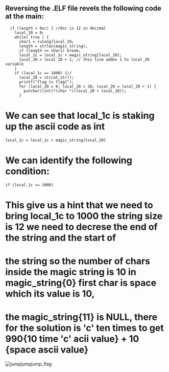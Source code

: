 ## Reversing the .ELF file revels the following code at the main:

      if (length < 0xc) { //0xc is 12 in decimal
        local_20 = 0;
        while( true ) {
          uVar1 = (ulong)local_20;
          length = strlen(magic_string);
          if (length <= uVar1) break;
          local_1c = local_1c + magic_string[local_20];
          local_20 = local_20 + 1; // this line addes 1 to local_20 variable
        }
        if (local_1c == 1000) {// 
          local_28 = strcat_str();
          printf("flag is flag{");
          for (local_20 = 0; local_20 < 10; local_20 = local_20 + 1) {
            putchar((int)*(char *)(local_28 + local_20));
          }
  # We can see that local_1c is staking up the ascii code as int 
    local_1c = local_1c + magic_string[local_20]
    
  # We can identify the following condition:
    if (local_1c == 1000)
    
  # This give us a hint that we need to bring local_1c to 1000 the string size is 12 we need to decrese the end of the string and the start of 
  # the string so the number of chars inside the magic string is 10 in magic_string{0} first char is space which its value is 10, 
  # the magic_string{11} is NULL, there for the solution is 'c' ten times to get 990{10 time 'c' acii value} + 10 {space ascii value}
  
 ![jumpjumpjump_flag](https://user-images.githubusercontent.com/30953572/184826802-3ee07119-f6da-4ffa-9418-60a5671ebb01.png)
